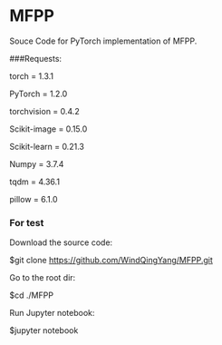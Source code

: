 # MFPP

Souce Code for PyTorch implementation of MFPP.

###Requests:

torch = 1.3.1

PyTorch = 1.2.0

torchvision = 0.4.2

Scikit-image = 0.15.0

Scikit-learn = 0.21.3

Numpy = 3.7.4

tqdm = 4.36.1

pillow = 6.1.0

### For test
Download the source code:

$git clone https://github.com/WindQingYang/MFPP.git

Go to the root dir:

$cd ./MFPP

Run Jupyter notebook:

$jupyter notebook

